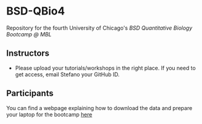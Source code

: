 # BSD-QBio4
Repository for the fourth University of Chicago's *BSD Quantitative Biology Bootcamp @ MBL*

## Instructors

- Please upload your tutorials/workshops in the right place. If you need to get access, email Stefano your GitHub ID.

## Participants

You can find a webpage explaining how to download the data and prepare your laptop for the bootcamp [here](https://stefanoallesina.github.io/BSD-QBio4/)
